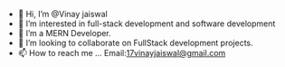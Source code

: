 - 👋 Hi, I’m @Vinay jaiswal
- 👀 I’m interested in full-stack development and software development 
- 🌱 I’m a MERN Developer.
- 💞️ I’m looking to collaborate on FullStack development projects.
- 📫 How to reach me ...
Email:17vinayjaiswal@gmail.com


<!---
Vinayjais/Vinayjais is a ✨ special ✨ repository because its `README.md` (this file) appears on your GitHub profile.
You can click the Preview link to take a look at your changes.
--->

